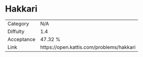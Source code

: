 # Hakkari

<table>
    <tr>
        <td>Category</td>
        <td>N/A</td>
    </tr>
    <tr>
        <td>Diffulty</td>
        <td>1.4</td>
    </tr>
    <tr>
        <td>Acceptance</td>
        <td>47.32 %</td>
    </tr>
    <tr>
        <td>Link</td>
        <td>https://open.kattis.com/problems/hakkari</td>
    </tr>
</table>